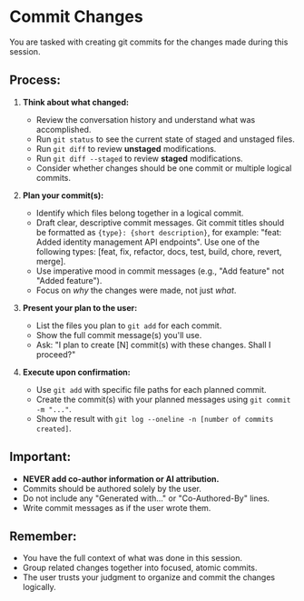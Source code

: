 # Commit Changes

You are tasked with creating git commits for the changes made during this session.

## Process:

1.  **Think about what changed:**
    - Review the conversation history and understand what was accomplished.
    - Run `git status` to see the current state of staged and unstaged files.
    - Run `git diff` to review **unstaged** modifications.
    - Run `git diff --staged` to review **staged** modifications.
    - Consider whether changes should be one commit or multiple logical commits.

2.  **Plan your commit(s):**
    - Identify which files belong together in a logical commit.
    - Draft clear, descriptive commit messages. Git commit titles should be formatted as `{type}: {short description}`, for example: "feat: Added identity management API endpoints". Use one of the following types: [feat, fix, refactor, docs, test, build, chore, revert, merge].
    - Use imperative mood in commit messages (e.g., "Add feature" not "Added feature").
    - Focus on *why* the changes were made, not just *what*.

3.  **Present your plan to the user:**
    - List the files you plan to `git add` for each commit.
    - Show the full commit message(s) you'll use.
    - Ask: "I plan to create [N] commit(s) with these changes. Shall I proceed?"

4.  **Execute upon confirmation:**
    - Use `git add` with specific file paths for each planned commit.
    - Create the commit(s) with your planned messages using `git commit -m "..."`.
    - Show the result with `git log --oneline -n [number of commits created]`.

## Important:
- **NEVER add co-author information or AI attribution.**
- Commits should be authored solely by the user.
- Do not include any "Generated with..." or "Co-Authored-By" lines.
- Write commit messages as if the user wrote them.

## Remember:
- You have the full context of what was done in this session.
- Group related changes together into focused, atomic commits.
- The user trusts your judgment to organize and commit the changes logically.